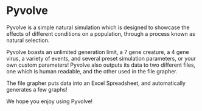 # Pyvolve
Pyvolve is a simple natural simulation which is designed to showcase the effects of different conditions on a population, through a process known as natural selection.

Pyvolve boasts an unlimited generation limit, a 7 gene creature, a 4 gene virus, a variety of events, and several preset simulation parameters, or your own custom parameters! Pyvolve also outputs its data to two different files, one which is human readable, and the other used in the file grapher.

The file grapher puts data into an Excel Spreadsheet, and automatically generates a few graphs!

We hope you enjoy using Pyvolve!

